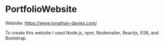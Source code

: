 # PortfolioWebsite

Website: https://www.jonathan-davies.com/

To create this website I used Node.js, npm, Nodemailer, Reactjs, ES6, and Bootstrap.
